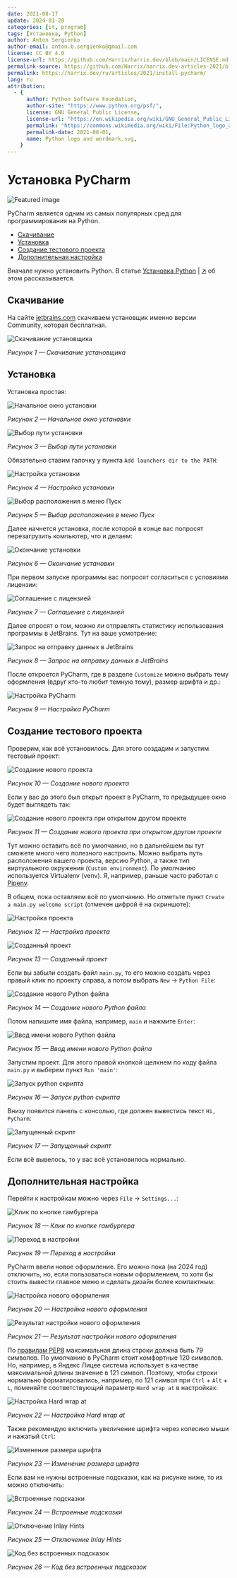 ```yaml
---
date: 2021-08-17
update: 2024-01-28
categories: [it, program]
tags: [Установка, Python]
author: Anton Sergienko
author-email: anton.b.sergienko@gmail.com
license: CC BY 4.0
license-url: https://github.com/Harrix/harrix.dev/blob/main/LICENSE.md
permalink-source: https://github.com/Harrix/harrix.dev-articles-2021/blob/main/install-pycharm/install-pycharm.md
permalink: https://harrix.dev/ru/articles/2021/install-pycharm/
lang: ru
attribution:
  - {
      author: Python Software Foundation,
      author-site: "https://www.python.org/psf/",
      license: GNU General Public License,
      license-url: "https://en.wikipedia.org/wiki/GNU_General_Public_License",
      permalink: "https://commons.wikimedia.org/wiki/File:Python_logo_and_wordmark.svg",
      permalink-date: 2021-08-01,
      name: Python logo and wordmark.svg,
    }
---
```


# Установка PyCharm

![Featured image](featured-image.svg)

PyCharm является одним из самых популярных сред для программирования на Python.

- [Скачивание](#скачивание)
- [Установка](#установка)
- [Создание тестового проекта](#создание-тестового-проекта)
- [Дополнительная настройка](#дополнительная-настройка)

Вначале нужно установить Python. В статье [Установка Python](https://github.com/Harrix/harrix.dev-articles-2021/blob/main/install-python/install-python.md) | [↗️](https://harrix.dev/ru/articles/2021/install-python/) об этом рассказывается.

## Скачивание

На сайте [jetbrains.com](https://www.jetbrains.com/pycharm/download/?section=windows) скачиваем установщик именно версии Community, которая бесплатная.

![Скачивание установщика](img/download.png)

_Рисунок 1 — Скачивание установщика_

## Установка

Установка простая:

![Начальное окно установки](img/install_01.png)

_Рисунок 2 — Начальное окно установки_

![Выбор пути установки](img/install_02.png)

_Рисунок 3 — Выбор пути установки_

Обязательно ставим галочку у пункта `Add launchers dir to the PATH`:

![Настройка установки](img/install_03.png)

_Рисунок 4 — Настройка установки_

![Выбор расположения в меню Пуск](img/install_04.png)

_Рисунок 5 — Выбор расположения в меню Пуск_

Далее начнется установка, после которой в конце вас попросят перезагрузить компьютер, что и делаем:

![Окончание установки](img/install_05.png)

_Рисунок 6 — Окончание установки_

При первом запуске программы вас попросят согласиться с условиями лицензии:

![Соглашение с лицензией](img/install_06.png)

_Рисунок 7 — Соглашение с лицензией_

Далее спросят о том, можно ли отправлять статистику использования программы в JetBrains. Тут на ваше усмотрение:

![Запрос на отправку данных в JetBrains](img/install_07.png)

_Рисунок 8 — Запрос на отправку данных в JetBrains_

После откроется PyCharm, где в разделе `Customize` можно выбрать тему оформления (вдруг кто-то любит темную тему), размер шрифта и др.:

![Настройка PyCharm](img/install_08.png)

_Рисунок 9 — Настройка PyCharm_

## Создание тестового проекта

Проверим, как всё установилось. Для этого создадим и запустим тестовый проект:

![Создание нового проекта](img/new-project_01.png)

_Рисунок 10 — Создание нового проекта_

Если у вас до этого был открыт проект в PyCharm, то предыдущее окно будет выглядеть так:

![Создание нового проекта при открытом другом проекте](img/new-project_02.png)

_Рисунок 11 — Создание нового проекта при открытом другом проекте_

Тут можно оставить всё по умолчанию, но в дальнейшем вы тут сможете много чего полезного настроить. Можно выбрать путь расположения вашего проекта, версию Python, а также тип виртуального окружения (`Custom environment`). По умолчанию используется Virtualenv (venv). Я, например, раньше часто работал с [Pipenv](https://pipenv.pypa.io/en/latest/).

В общем, пока оставляем всё по умолчанию. Но отметьте пункт `Create a main.py welcome script` (отмечен цифрой ё на скриншоте):

![Настройка проекта](img/new-project_03.png)

_Рисунок 12 — Настройка проекта_

![Созданный проект](img/new-project_04.png)

_Рисунок 13 — Созданный проект_

Если вы забыли создать файл `main.py`, то его можно создать через правый клик по проекту справа, а потом выбрать `New` → `Python File`:

![Создание нового Python файла](img/new-python-file_01.png)

_Рисунок 14 — Создание нового Python файла_

Потом напишите имя файла, например, `main` и нажмите `Enter`:

![Ввод имени нового Python файла](img/new-python-file_02.png)

_Рисунок 15 — Ввод имени нового Python файла_

Запустим проект. Для этого правой кнопкой щелкнем по коду файла `main.py` и выберем пункт `Run 'main'`:

![Запуск python скрипта](img/run_01.png)

_Рисунок 16 — Запуск python скрипта_

Внизу появится панель с консолью, где должен вывестись текст `Hi, PyCharm`:

![Запущенный скрипт](img/run_02.png)

_Рисунок 17 — Запущенный скрипт_

Если всё вывелось, то у вас всё установилось нормально.

## Дополнительная настройка

Перейти к настройкам можно через `File` → `Settings...`:

![Клик по кнопке гамбургера](img/settings_01.png)

_Рисунок 18 — Клик по кнопке гамбургера_

![Переход в настройки](img/settings_02.png)

_Рисунок 19 — Переход в настройки_

PyCharm ввели новое оформление. Его можно пока (на 2024 год) отключить, но, если пользоваться новым оформлением, то хотя бы стоить вывести главное меню и сделать дизайн более компактным:

![Настройка нового оформления](img/new-ui_01.png)

_Рисунок 20 — Настройка нового оформления_

![Результат настройки нового оформления](img/new-ui_02.png)

_Рисунок 21 — Результат настройки нового оформления_

По [правилам PEP8](https://peps.python.org/pep-0008/#maximum-line-length) максимальная длина строки должна быть 79 символов. По умолчанию в PyCharm стоит комфортные 120 символов. Но, например, в Яндекс Лицее система использует в качестве максимальной длины значение в 121 символ. Поэтому, чтобы строки нормально форматировались, например, по 121 символ при `Ctrl` + `Alt` + `L`, поменяйте соответствующий параметр `Hard wrap at` в настройках:

![Настройка Hard wrap at](img/hard-wrap.png)

_Рисунок 22 — Настройка Hard wrap at_

Также рекомендую включить увеличение шрифта через колесико мыши и нажатый `Ctrl`:

![Изменение размера шрифта](img/change-font-size.png)

_Рисунок 23 — Изменение размера шрифта_

Если вам не нужны встроенные подсказки, как на рисунке ниже, то их можно отключить:

![Встроенные подсказки](img/pycharm-inlay-hints_01.png)

_Рисунок 24 — Встроенные подсказки_

![Отключение Inlay Hints](img/pycharm-inlay-hints_02.png)

_Рисунок 25 — Отключение Inlay Hints_

![Код  без встроенных подсказок](img/pycharm-inlay-hints_03.png)

_Рисунок 26 — Код без встроенных подсказок_
